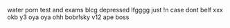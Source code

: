 water
porn
test and exams
blcg
depressed
lfgggg
just !n case 
dont belf
xxx
okb
y3
oya oya ohh
bobr!sky
v12
ape
boss
